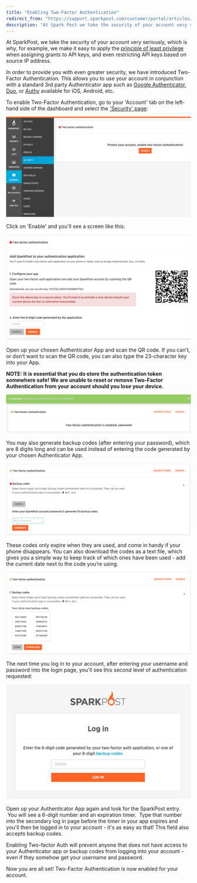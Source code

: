 ```yaml
---
title: "Enabling Two-Factor Authentication"
redirect_from: "https://support.sparkpost.com/customer/portal/articles/1948449-enabling-two-factor-authentication"
description: "At Spark Post we take the security of your account very seriously which is why for example we make it easy to apply the principle of least privilege when assigning grants to API keys and even restricting API keys based on source IP address In order to provide you with..."
---
```


At SparkPost, we take the security of your account very seriously, which is why, for example, we make it easy to apply the [principle of least privilege](https://www.us-cert.gov/bsi/articles/knowledge/principles/least-privilege) when assigning grants to API keys, and even restricting API keys based on source IP address.  

In order to provide you with even greater security, we have introduced Two-Factor Authentication. This allows you to use your account in conjunction with a standard 3rd party Authenticator app such as [Google Authenticator](https://support.google.com/accounts/answer/1066447), [Duo](https://duo.com/product/trusted-users/two-factor-authentication/duo-mobile), or [Authy](https://www.authy.com/app/mobile/) available for iOS, Android, etc.

To enable Two-Factor Authentication, go to your 'Account' tab on the left-hand side of the dashboard and select the ['Security' page](https://app.sparkpost.com/account/security):

![](media/enabling-two-factor-authentication/enable-2-factor-auth.png)

Click on 'Enable' and you'll see a screen like this:

![](media/enabling-two-factor-authentication/configure-2-factor-auth.png)

Open up your chosen Authenticator App and scan the QR code. If you can’t, or don’t want to scan the QR code, you can also type the 23-character key into your App. 

**NOTE: It is essential that you do store the authentication token somewhere safe! We are unable to reset or remove Two-Factor Authentication from your account should you lose your device.**

![](media/enabling-two-factor-authentication/2-factor-successfully-enabled.png)

You may also generate backup codes (after entering your password), which are 8 digits long and can be used instead of entering the code generated by your chosen Authenticator App.

![](media/enabling-two-factor-authentication/generate-backup-codes.png)

These codes only expire when they are used, and come in handy if your phone disappears. You can also download the codes as a text file, which gives you a simple way to keep track of which ones have been used - add the current date next to the code you’re using.

![](media/enabling-two-factor-authentication/view-backup-codes.png)

The next time you log in to your account, after entering your username and password into the login page, you'll see this second level of authentication requested:

![](media/enabling-two-factor-authentication/2-factor-auth-login.png)

Open up your Authenticator App again and look for the SparkPost entry.  You will see a 6-digit number and an expiration timer.  Type that number into the secondary log in page before the timer in your app expires and you'll then be logged in to your account - it's as easy as that! This field also accepts backup codes.

Enabling Two-factor Auth will prevent anyone that does not have access to your Authenticator app or backup codes from logging into your account - even if they somehow get your username and password.

Now you are all set! Two-Factor Authentication is now enabled for your account.